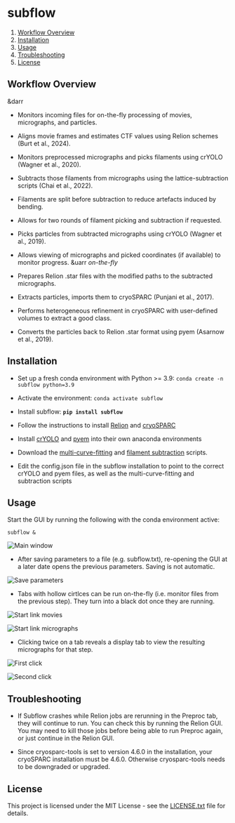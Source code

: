 # subflow

1. [Workflow Overview](#workflow)
2. [Installation](#installation)
3. [Usage](#usage)
4. [Troubleshooting](#troubleshooting)
5. [License](#license)

## Workflow Overview<a name="workflow"></a>
&darr
* Monitors incoming files for on-the-fly processing of movies, micrographs, and particles.

* Aligns movie frames and estimates CTF values using Relion schemes (Burt et al., 2024).

* Monitors preprocessed micrographs and picks filaments using crYOLO (Wagner et al., 2020).

* Subtracts those filaments from micrographs using the lattice-subtraction scripts (Chai et al., 2022).

* Filaments are split before subtraction to reduce artefacts induced by bending.

* Allows for two rounds of filament picking and subtraction if requested.

* Picks particles from subtracted micrographs using crYOLO (Wagner et al., 2019).

* Allows viewing of micrographs and picked coordinates (if available) to monitor progress.
&uarr *on-the-fly*

* Prepares Relion .star files with the modified paths to the subtracted micrographs.

* Extracts particles, imports them to cryoSPARC (Punjani et al., 2017).

* Performs heterogeneous refinement in cryoSPARC with user-defined volumes to extract a good class.

* Converts the particles back to Relion .star format using pyem (Asarnow et al., 2019).

## Installation<a name="installation"></a>

* Set up a fresh conda environment with Python >= 3.9: `conda create -n subflow python=3.9`

* Activate the environment: `conda activate subflow`

* Install subflow: **`pip install subflow`**

* Follow the instructions to install [Relion](https://github.com/3dem/relion) and [cryoSPARC](https://guide.cryosparc.com/)

* Install [crYOLO](https://cryolo.readthedocs.io/en/stable/index.html) and [pyem](https://github.com/asarnow/pyem) into their own anaconda environments

* Download the [multi-curve-fitting](https://github.com/PengxinChai/multi-curve-fitting) and [filament subtraction](https://github.com/PengxinChai/tubulin-lattice-subtraction) scripts.

* Edit the config.json file in the subflow installation to point to the correct crYOLO and pyem files, as well as the multi-curve-fitting and subtraction scripts

## Usage<a name="usage"></a>

Start the GUI by running the following with the conda environment active:

```
subflow &
```

![Main window](https://github.com/sami-chaaban/subflow/blob/main/examples/Main-window.png?raw=true "Main window")

* After saving parameters to a file (e.g. subflow.txt), re-opening the GUI at a later date opens the previous parameters. Saving is not automatic.

![Save parameters](https://github.com/sami-chaaban/subflow/blob/main/examples/Save-parameters.png?raw=true "Save parameters")

* Tabs with hollow cirtlces can be run on-the-fly (i.e. monitor files from the previous step). They turn into a black dot once they are running.

![Start link movies](https://github.com/sami-chaaban/subflow/blob/main/examples/Start-link-movies.png?raw=true "Start link movies")

![Start link micrographs](https://github.com/sami-chaaban/subflow/blob/main/examples/Start-link-micrographs.png?raw=true "Start link micrographs")

* Clicking twice on a tab reveals a display tab to view the resulting micrographs for that step.

![First click](https://github.com/sami-chaaban/subflow/blob/main/examples/Link-micrographs.png?raw=true "First click")

![Second click](https://github.com/sami-chaaban/subflow/blob/main/examples/View-micrographs.png?raw=true "Second click")

## Troubleshooting<a name="troubleshooting"></a>

* If Subflow crashes while Relion jobs are rerunning in the Preproc tab, they will continue to run. You can check this by running the Relion GUI. You may need to kill those jobs before being able to run Preproc again, or just continue in the Relion GUI.

* Since cryosparc-tools is set to version 4.6.0 in the installation, your cryoSPARC installation must be 4.6.0. Otherwise cryosparc-tools needs to be downgraded or upgraded.

## License<a name="license"></a>

This project is licensed under the MIT License - see the [LICENSE.txt](https://github.com/sami-chaaban/alphascreen/blob/main/LICENSE.txt) file for details.

